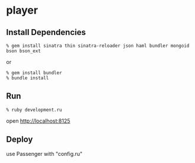 player
======

Install Dependencies
--------------------

    % gem install sinatra thin sinatra-reloader json haml bundler mongoid bson bson_ext


or


    % gem install bundler
    % bundle install
    

Run
---

    % ruby development.ru

open [http://localhost:8125](http://localhost:8125)


Deploy
------
use Passenger with "config.ru"
